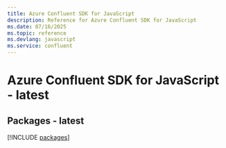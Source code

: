 ```yaml
---
title: Azure Confluent SDK for JavaScript
description: Reference for Azure Confluent SDK for JavaScript
ms.date: 07/16/2025
ms.topic: reference
ms.devlang: javascript
ms.service: confluent
---
```

# Azure Confluent SDK for JavaScript - latest
## Packages - latest
[!INCLUDE [packages](confluent-index.md)]